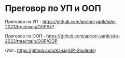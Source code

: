 # Преговор по УП и ООП
Преговор по УП - https://github.com/apriori-yarik/sdp-2023/tree/main/OOP/UP

Преговор по ООП - https://github.com/apriori-yarik/sdp-2023/tree/main/OOP/OOP

(Изт.: https://github.com/Kaisiq/UP-Students)
